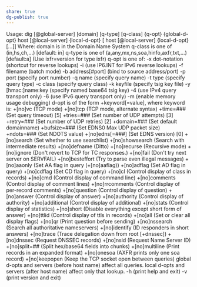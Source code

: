 ```yaml
---
share: true
dg-publish: true
---
```

Usage:  dig [@global-server] [domain] [q-type] [q-class] {q-opt}
            {global-d-opt} host [@local-server] {local-d-opt}
            [ host [@local-server] {local-d-opt} [...]]
Where:  domain	  is in the Domain Name System
        q-class  is one of (in,hs,ch,...) [default: in]
        q-type   is one of (a,any,mx,ns,soa,hinfo,axfr,txt,...) [default:a]
                 (Use ixfr=version for type ixfr)
        q-opt    is one of:
                 -x dot-notation     (shortcut for reverse lookups)
                 -i                  (use IP6.INT for IPv6 reverse lookups)
                 -f filename         (batch mode)
                 -b address[#port]   (bind to source address/port)
                 -p port             (specify port number)
                 -q name             (specify query name)
                 -t type             (specify query type)
                 -c class            (specify query class)
                 -k keyfile          (specify tsig key file)
                 -y [hmac:]name:key  (specify named base64 tsig key)
                 -4                  (use IPv4 query transport only)
                 -6                  (use IPv6 query transport only)
                 -m                  (enable memory usage debugging)
        d-opt    is of the form +keyword[=value], where keyword is:
                 +[no]vc             (TCP mode)
                 +[no]tcp            (TCP mode, alternate syntax)
                 +time=###           (Set query timeout) [5]
                 +tries=###          (Set number of UDP attempts) [3]
                 +retry=###          (Set number of UDP retries) [2]
                 +domain=###         (Set default domainname)
                 +bufsize=###        (Set EDNS0 Max UDP packet size)
                 +ndots=###          (Set NDOTS value)
                 +[no]edns[=###]     (Set EDNS version) [0]
                 +[no]search         (Set whether to use searchlist)
                 +[no]showsearch     (Search with intermediate results)
                 +[no]defname        (Ditto)
                 +[no]recurse        (Recursive mode)
                 +[no]ignore         (Don't revert to TCP for TC responses.)
                 +[no]fail           (Don't try next server on SERVFAIL)
                 +[no]besteffort     (Try to parse even illegal messages)
                 +[no]aaonly         (Set AA flag in query (+[no]aaflag))
                 +[no]adflag         (Set AD flag in query)
                 +[no]cdflag         (Set CD flag in query)
                 +[no]cl             (Control display of class in records)
                 +[no]cmd            (Control display of command line)
                 +[no]comments       (Control display of comment lines)
                 +[no]rrcomments     (Control display of per-record comments)
                 +[no]question       (Control display of question)
                 +[no]answer         (Control display of answer)
                 +[no]authority      (Control display of authority)
                 +[no]additional     (Control display of additional)
                 +[no]stats          (Control display of statistics)
                 +[no]short          (Disable everything except short
                                      form of answer)
                 +[no]ttlid          (Control display of ttls in records)
                 +[no]all            (Set or clear all display flags)
                 +[no]qr             (Print question before sending)
                 +[no]nssearch       (Search all authoritative nameservers)
                 +[no]identify       (ID responders in short answers)
                 +[no]trace          (Trace delegation down from root [+dnssec])
                 +[no]dnssec         (Request DNSSEC records)
                 +[no]nsid           (Request Name Server ID)
                 +[no]split=##       (Split hex/base64 fields into chunks)
                 +[no]multiline      (Print records in an expanded format)
                 +[no]onesoa         (AXFR prints only one soa record)
                 +[no]keepopen       (Keep the TCP socket open between queries)
        global d-opts and servers (before host name) affect all queries.
        local d-opts and servers (after host name) affect only that lookup.
        -h                           (print help and exit)
        -v                           (print version and exit)
